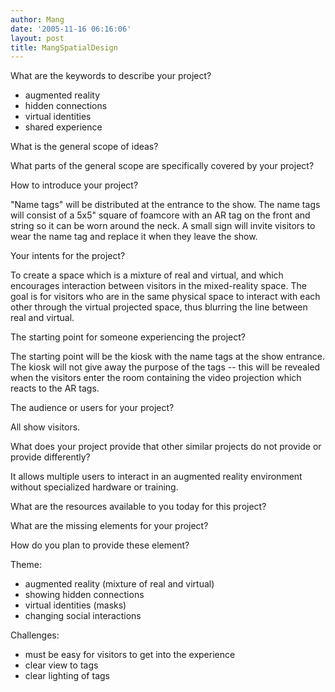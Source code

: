 ```yaml
---
author: Mang
date: '2005-11-16 06:16:06'
layout: post
title: MangSpatialDesign
---
```


What are the keywords to describe your project?

* augmented reality
* hidden connections
* virtual identities
* shared experience

What is the general scope of ideas?



What parts of the general scope are specifically covered by your project?

How to introduce your project?

"Name tags" will be distributed at the entrance to the show.  The name tags will consist of a 5x5" square of foamcore with an AR tag on the front and string so it can be worn around the neck.  A small sign will invite visitors to wear the name tag and replace it when they leave the show.

Your intents for the project?

To create a space which is a mixture of real and virtual, and which encourages interaction between visitors in the mixed-reality space.  The goal is for visitors who are in the same physical space to interact with each other through the virtual projected space, thus blurring the line between real and virtual.

The starting point for someone experiencing the project?

The starting point will be the kiosk with the name tags at the show entrance.  The kiosk will not give away the purpose of the tags -- this will be revealed when the visitors enter the room containing the video projection which reacts to the AR tags.

The audience or users for your project?

All show visitors.

What does your project provide that other similar projects do not provide or provide differently?

It allows multiple users to interact in an augmented reality environment without specialized hardware or training.

What are the resources available to you today for this project?



What are the missing elements for your project?


How do you plan to provide these element?


Theme:

* augmented reality (mixture of real and virtual)
* showing hidden connections
* virtual identities (masks)
* changing social interactions

Challenges:

* must be easy for visitors to get into the experience
* clear view to tags
* clear lighting of tags
